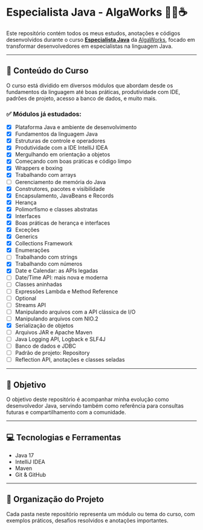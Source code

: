 # Especialista Java - AlgaWorks 👨‍💻☕

Este repositório contém todos os meus estudos, anotações e códigos desenvolvidos durante o curso **[Especialista Java](https://www.algaworks.com/curso/especialista-java/)** da [AlgaWorks](https://www.algaworks.com/), focado em transformar desenvolvedores em especialistas na linguagem Java.

---

## 🚀 Conteúdo do Curso

O curso está dividido em diversos módulos que abordam desde os fundamentos da linguagem até boas práticas, produtividade com IDE, padrões de projeto, acesso a banco de dados, e muito mais.

### ✅ Módulos já estudados:
- [x] Plataforma Java e ambiente de desenvolvimento
- [x] Fundamentos da linguagem Java
- [x] Estruturas de controle e operadores
- [x] Produtividade com a IDE IntelliJ IDEA
- [x] Mergulhando em orientação a objetos
- [x] Começando com boas práticas e código limpo
- [x] Wrappers e boxing
- [x] Trabalhando com arrays
- [ ] Gerenciamento de memória do Java
- [x] Construtores, pacotes e visibilidade
- [x] Encapsulamento, JavaBeans e Records
- [x] Herança
- [x] Polimorfismo e classes abstratas
- [x] Interfaces
- [x] Boas práticas de herança e interfaces
- [x] Exceções
- [x] Generics
- [x] Collections Framework
- [x] Enumerações
- [ ] Trabalhando com strings
- [x] Trabalhando com números
- [x] Date e Calendar: as APIs legadas
- [ ] Date/Time API: mais nova e moderna
- [ ] Classes aninhadas
- [ ] Expressões Lambda e Method Reference
- [ ] Optional
- [ ] Streams API
- [ ] Manipulando arquivos com a API clássica de I/O
- [ ] Manipulando arquivos com NIO.2
- [x] Serialização de objetos
- [ ] Arquivos JAR e Apache Maven
- [ ] Java Logging API, Logback e SLF4J
- [ ] Banco de dados e JDBC
- [ ] Padrão de projeto: Repository
- [ ] Reflection API, anotações e classes seladas

---

## 🧠 Objetivo

O objetivo deste repositório é acompanhar minha evolução como desenvolvedor Java, servindo também como referência para consultas futuras e compartilhamento com a comunidade.

---

## 💻 Tecnologias e Ferramentas

- Java 17
- IntelliJ IDEA
- Maven
- Git & GitHub

---

## 📁 Organização do Projeto

Cada pasta neste repositório representa um módulo ou tema do curso, com exemplos práticos, desafios resolvidos e anotações importantes.

